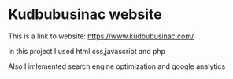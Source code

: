 # Kudbubusinac website
This is a link to website: https://www.kudbubusinac.com/

In this project I used html,css,javascript and php

Also I imlemented search engine optimization and google analytics
